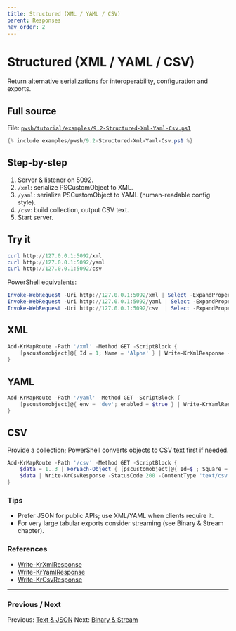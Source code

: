 ```yaml
---
title: Structured (XML / YAML / CSV)
parent: Responses
nav_order: 2
---
```


# Structured (XML / YAML / CSV)

Return alternative serializations for interoperability, configuration and exports.

## Full source

File: [`pwsh/tutorial/examples/9.2-Structured-Xml-Yaml-Csv.ps1`][9.2-Structured-Xml-Yaml-Csv.ps1]

```powershell
{% include examples/pwsh/9.2-Structured-Xml-Yaml-Csv.ps1 %}
```

## Step-by-step

1. Server & listener on 5092.
2. `/xml`: serialize PSCustomObject to XML.
3. `/yaml`: serialize PSCustomObject to YAML (human-readable config style).
4. `/csv`: build collection, output CSV text.
5. Start server.

## Try it

```powershell
curl http://127.0.0.1:5092/xml
curl http://127.0.0.1:5092/yaml
curl http://127.0.0.1:5092/csv
```

PowerShell equivalents:

```powershell
Invoke-WebRequest -Uri http://127.0.0.1:5092/xml | Select -ExpandProperty Content
Invoke-WebRequest -Uri http://127.0.0.1:5092/yaml | Select -ExpandProperty Content
Invoke-WebRequest -Uri http://127.0.0.1:5092/csv  | Select -ExpandProperty Content
```

## XML

```powershell
Add-KrMapRoute -Path '/xml' -Method GET -ScriptBlock {
    [pscustomobject]@{ Id = 1; Name = 'Alpha' } | Write-KrXmlResponse -ContentType 'application/xml'
}
```

## YAML

```powershell
Add-KrMapRoute -Path '/yaml' -Method GET -ScriptBlock {
    [pscustomobject]@{ env = 'dev'; enabled = $true } | Write-KrYamlResponse -ContentType 'application/x-yaml'
}
```

## CSV

Provide a collection; PowerShell converts objects to CSV text first if needed.

```powershell
Add-KrMapRoute -Path '/csv' -Method GET -ScriptBlock {
    $data = 1..3 | ForEach-Object { [pscustomobject]@{ Id=$_; Square = $_*$_ } }
    $data | Write-KrCsvResponse -StatusCode 200 -ContentType 'text/csv'
}
```

### Tips

- Prefer JSON for public APIs; use XML/YAML when clients require it.
- For very large tabular exports consider streaming (see Binary & Stream chapter).

### References

- [Write-KrXmlResponse](/pwsh/cmdlets/Write-KrXmlResponse)
- [Write-KrYamlResponse](/pwsh/cmdlets/Write-KrYamlResponse)
- [Write-KrCsvResponse](/pwsh/cmdlets/Write-KrCsvResponse)

---

### Previous / Next

Previous: [Text & JSON](./1.Basic-Text-Json)
Next: [Binary & Stream](./3.Binary-Stream)

[9.2-Structured-Xml-Yaml-Csv.ps1]: /pwsh/tutorial/examples/9.2-Structured-Xml-Yaml-Csv.ps1
